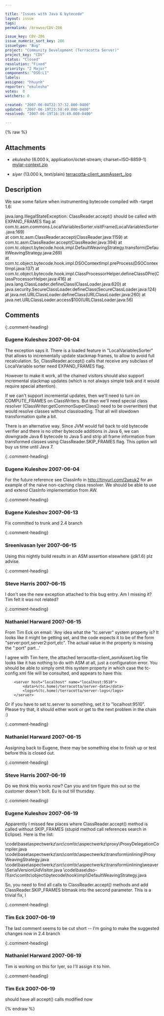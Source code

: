 ```yaml
---

title: "Issues with Java 6 bytecode"
layout: issue
tags: 
permalink: /browse/CDV-286

issue_key: CDV-286
issue_numeric_sort_key: 286
issuetype: "Bug"
project: "Community Development (Terracotta Server)"
project_key: "CDV"
status: "Closed"
resolution: "Fixed"
priority: "2 Major"
components: "DSO:L1"
labels: 
assignee: "hhuynh"
reporter: "ekulesho"
votes:  0
watchers: 0

created: "2007-06-04T22:37:32.000-0400"
updated: "2007-06-19T23:58:49.000-0400"
resolved: "2007-06-19T16:19:49.000-0400"

---
```




{% raw %}


## Attachments

* <em>ekulesho</em> (6.000 k, application/octet-stream; charset=ISO-8859-1) [mylar-context.zip](/attachments/CDV/CDV-286/mylar-context.zip)

* <em>siyer</em> (13.000 k, text/plain) [terracotta-client_asmAssert_.log](/attachments/CDV/CDV-286/terracotta-client_asmAssert_.log)




## Description

<div markdown="1" class="description">

We saw some failure when instrumenting bytecode compiled with -target 1.6:

java.lang.IllegalStateException: ClassReader.accept() should be called with EXPAND\_FRAMES flag
  at com.tc.asm.commons.LocalVariablesSorter.visitFrame(LocalVariablesSorter.java:169)         
  at com.tc.asm.ClassReader.accept(ClassReader.java:1159)
  at com.tc.asm.ClassReader.accept(ClassReader.java:394)
  at com.tc.object.bytecode.hook.impl.DefaultWeavingStrategy.transform(DefaultWeavingStrategy.java:269)        
  at com.tc.object.bytecode.hook.impl.DSOContextImpl.preProcess(DSOContextImpl.java:137)
  at com.tc.object.bytecode.hook.impl.ClassProcessorHelper.defineClass0Pre(ClassProcessorHelper.java:416)
  at java.lang.ClassLoader.defineClass(ClassLoader.java:620)
  at java.security.SecureClassLoader.defineClass(SecureClassLoader.java:124)
  at java.net.URLClassLoader.defineClass(URLClassLoader.java:260)
  at java.net.URLClassLoader.access$100(URLClassLoader.java:56)


</div>

## Comments


{:.comment-heading}
### **Eugene Kuleshov** <span class="date">2007-06-04</span>

<div markdown="1" class="comment">

The exception says it. There is a loaded feature in "LocalVariablesSorter" that allows to incrementally update stackmap frames, to allow to avoid full recalculation. So, ClassReader.accept() calls that receive any subclass of LocalVariable sorter need EXPAND\_FRAMES flag. 

However to make it work, all the chained visitors should also support incremental stackmap updates (which is not always simple task and it would require special attention).

If we can't support incremental updates, then we'll need to turn on COMPUTE\_FRAMES on ClassWriters. But then we'll need special class resolver (ClassWriter.getCommonSuperClass() need to be overwritten) that would resolve classes without classloading. That all will slowdown transformation quite a bit. 

There is an alternative way. Since JVM would fall back to old bytecode verifier and there is no other bytecode additions in Java 6, we can downgrade Java 6 bytecode to Java 5 and strip all frame information from transformed classes using ClassReader.SKIP\_FRAMES flag. This option will buy us time until Java 7.


</div>


{:.comment-heading}
### **Eugene Kuleshov** <span class="date">2007-06-04</span>

<div markdown="1" class="comment">

For the future reference see ClassInfo in http://tinyurl.com/2ueuk2 for an example of the naive non-caching class resolver. We should be able to use and extend ClasInfo implementation from AW.

</div>


{:.comment-heading}
### **Eugene Kuleshov** <span class="date">2007-06-13</span>

<div markdown="1" class="comment">

Fix committed to trunk and 2.4 branch

</div>


{:.comment-heading}
### **Sreenivasan Iyer** <span class="date">2007-06-15</span>

<div markdown="1" class="comment">

Using this nightly build results in an ASM assertion elsewhere (jdk1.6)
plz advise.

</div>


{:.comment-heading}
### **Steve Harris** <span class="date">2007-06-15</span>

<div markdown="1" class="comment">

I don't see the new exception attached to this bug entry. Am I missing it? Tim felt it was not related?

</div>


{:.comment-heading}
### **Nathaniel Harward** <span class="date">2007-06-15</span>

<div markdown="1" class="comment">

From Tim Eck on email: 'Any idea what the "tc.server" system property is? It looks like it might be getting set, and the code expects it to be of the form "server:port,server2:port,etc". The actual value in the property is missing the ":port" part...'

I agree with Tim here, the attached terracotta-client\_asmAssert.log file looks like it has nothing to do with ASM at all, just a configuration error.  You should be able to simply omit this system property in which case the tc-config.xml file will be consulted, and appears to have this:

        <server host="localhost" name="localhost:9510">
            <data>%(tc.home)/terracotta/server-data</data>
            <logs>%(tc.home)/terracotta/server-logs</logs>
        </server>

Or if you have to set tc.server to something, set it to "localhost:9510".  Please try that, it should either work or get to the next problem in the chain :)

</div>


{:.comment-heading}
### **Nathaniel Harward** <span class="date">2007-06-15</span>

<div markdown="1" class="comment">

Assigning back to Eugene, there may be something else to finish up or test before this is closed out.

</div>


{:.comment-heading}
### **Steve Harris** <span class="date">2007-06-19</span>

<div markdown="1" class="comment">

Do we think this works now? Can you and tim figure this out so the customer doesn't bolt. Eu is out till thursday.

</div>


{:.comment-heading}
### **Eugene Kuleshov** <span class="date">2007-06-19</span>

<div markdown="1" class="comment">

Apparently I missed few places where ClassReader.accept() method is called without SKIP\_FRAMES (stupid method call references search in Eclipse). Here is the list:

\code\base\aspectwerkz\src\com\tc\aspectwerkz\proxy\ProxyDelegationCompiler.java
\code\base\aspectwerkz\src\com\tc\aspectwerkz\transform\inlining\ProxyWeavingStrategy.java
\code\base\aspectwerkz\src\com\tc\aspectwerkz\transform\inlining\weaver\SerialVersionUidVisitor.java
\code\base\dso-l1\src\com\tc\object\bytecode\hook\impl\DefaultWeavingStrategy.java

So, you need to find all calls to ClassReader.accept() methods and add ClassReader.SKIP\_FRAMES bitmask into the second parameter. This is a trivial fix, I 

</div>


{:.comment-heading}
### **Tim Eck** <span class="date">2007-06-19</span>

<div markdown="1" class="comment">

The last comment seems to be cut short -- I'm going to make the suggested changes now in 2.4 branch

</div>


{:.comment-heading}
### **Nathaniel Harward** <span class="date">2007-06-19</span>

<div markdown="1" class="comment">

Tim is working on this for Iyer, so I'll assign it to him.

</div>


{:.comment-heading}
### **Tim Eck** <span class="date">2007-06-19</span>

<div markdown="1" class="comment">

should have all accept() calls modified now


</div>



{% endraw %}

